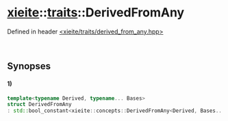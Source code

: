 # [xieite](../../xieite.md)\:\:[traits](../../traits.md)\:\:DerivedFromAny
Defined in header [<xieite/traits/derived_from_any.hpp>](../../../include/xieite/traits/derived_from_any.hpp)

&nbsp;

## Synopses
#### 1)
```cpp
template<typename Derived, typename... Bases>
struct DerivedFromAny
: std::bool_constant<xieite::concepts::DerivedFromAny<Derived, Bases...>> {};
```
